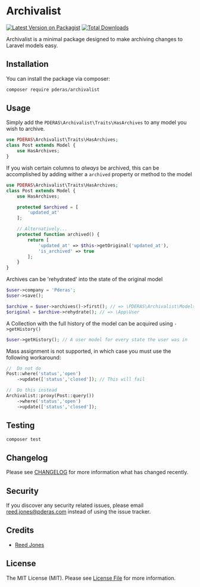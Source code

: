 # Archivalist

[![Latest Version on Packagist](https://img.shields.io/packagist/v/pderas/archivalist.svg?style=flat-square)](https://packagist.org/packages/pderas/archivalist)
[![Total Downloads](https://img.shields.io/packagist/dt/pderas/archivalist.svg?style=flat-square)](https://packagist.org/packages/pderas/archivalist)

Archivalist is a minimal package designed to make archiving changes to Laravel models easy.

## Installation

You can install the package via composer:

```bash
composer require pderas/archivalist
```

## Usage

Simply add the `PDERAS\Archivalist\Traits\HasArchives` to any model you wish to archive.
```php
use PDERAS\Archivalist\Traits\HasArchives;
class Post extends Model {
    use HasArchives;
}
```

If you wish certain columns to _always_ be archived, this can be accomplished by adding wither a `archived` property or method to the model

```php
use PDERAS\Archivalist\Traits\HasArchives;
class Post extends Model {
    use HasArchives;

    protected $archived = [
        'updated_at'
    ];

    // Alternatively...
    protected function archived() {
        return [
            'updated_at' => $this->getOriginal('updated_at'),
            'is_archived' => true
        ];
    }
}
```

Archives can be 'rehydrated' into the state of the original model
```php
$user->company = 'Pderas';
$user->save();

$archive = $user->archives()->first(); // => \PDERAS\Archivalist\Models\Archive
$original = $archive->rehydrate(); // => \App\User
```

A Collection with the full history of the model can be acquired using `->getHistory()`

```php
$user->getHistory(); // A user model for every state the user was in
```

Mass assignment is not supported, in which case you must use the following workaround:

```php
//  Do not do
Post::where('status','open')
    ->update(['status','closed']); // This will fail

//  Do this instead
Archivalist::proxy(Post::query())
    ->where('status','open')
    ->update(['status','closed']);
```

## Testing

```bash
composer test
```

## Changelog

Please see [CHANGELOG](CHANGELOG.md) for more information what has changed recently.

## Security

If you discover any security related issues, please email reed.jones@pderas.com instead of using the issue tracker.

## Credits

- [Reed Jones](https://github.com/pderas)

## License

The MIT License (MIT). Please see [License File](LICENSE.md) for more information.
